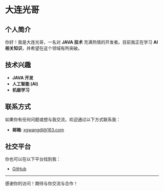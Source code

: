 # 大连光哥

## 个人简介

你好！我是大连光哥，一名对 **JAVA 技术** 充满热情的开发者。目前我正在学习 **AI 相关知识**，并希望在这个领域有所突破。

## 技术兴趣

- **JAVA 开发**
- **人工智能 (AI)**
- **机器学习**

## 联系方式

如果你有任何问题或想与我交流，欢迎通过以下方式联系我：

- **邮箱**: [xgwangdl@163.com](mailto:xgwangdl@163.com)

## 社交平台

你也可以在以下平台找到我：

- [GitHub](https://github.com/xgwangdl)

---

感谢你的访问！期待与你交流与合作！
